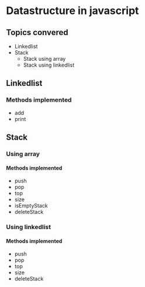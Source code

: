 # Datastructure in javascript
## Topics convered

* Linkedlist
* Stack
    * Stack using array
    * Stack using linkedlist

## Linkedlist
### Methods implemented
* add
* print

## Stack

### Using array

#### Methods implemented

* push
* pop
* top
* size
* isEmptyStack
* deleteStack


### Using linkedlist

#### Methods implemented

* push
* pop
* top
* size
* deleteStack
